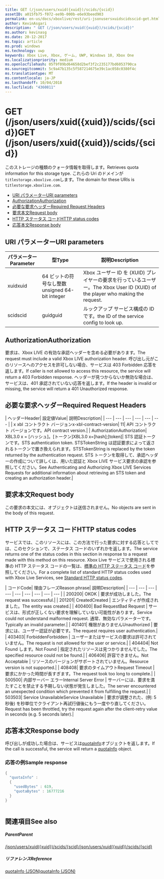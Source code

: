 ```yaml
---
title: GET (/json/users/xuid({xuid})/scids/{scid})
assetID: a015fb75-f072-ee9b-000b-e6e93beed903
permalink: en-us/docs/xboxlive/rest/uri-jsonusersxuidscidsscid-get.html
author: KevinAsgari
description: " GET (/json/users/xuid({xuid})/scids/{scid})"
ms.author: kevinasg
ms.date: 20-12-2017
ms.topic: article
ms.prod: windows
ms.technology: uwp
keywords: Xbox Live, Xbox, ゲーム, UWP, Windows 10, Xbox One
ms.localizationpriority: medium
ms.openlocfilehash: 05f9f09bd64658d2bef3f2c235177bd6053790ca
ms.sourcegitcommit: 5c9a47b135c5f587214675e39c1ac058c0380f4c
ms.translationtype: MT
ms.contentlocale: ja-JP
ms.lasthandoff: 10/04/2018
ms.locfileid: "4360811"
---
```

# <a name="get-jsonusersxuidxuidscidsscid"></a><span data-ttu-id="3abe7-104">GET (/json/users/xuid({xuid})/scids/{scid})</span><span class="sxs-lookup"><span data-stu-id="3abe7-104">GET (/json/users/xuid({xuid})/scids/{scid})</span></span>
<span data-ttu-id="3abe7-105">このストレージの種類のクォータ情報を取得します。</span><span class="sxs-lookup"><span data-stu-id="3abe7-105">Retrieves quota information for this storage type.</span></span> <span data-ttu-id="3abe7-106">これらの Uri のドメインが`titlestorage.xboxlive.com`します。</span><span class="sxs-lookup"><span data-stu-id="3abe7-106">The domain for these URIs is `titlestorage.xboxlive.com`.</span></span>
 
  * [<span data-ttu-id="3abe7-107">URI パラメーター</span><span class="sxs-lookup"><span data-stu-id="3abe7-107">URI parameters</span></span>](#ID4EX)
  * [<span data-ttu-id="3abe7-108">Authorization</span><span class="sxs-lookup"><span data-stu-id="3abe7-108">Authorization</span></span>](#ID4ECB)
  * [<span data-ttu-id="3abe7-109">必要な要求ヘッダー</span><span class="sxs-lookup"><span data-stu-id="3abe7-109">Required Request Headers</span></span>](#ID4ENB)
  * [<span data-ttu-id="3abe7-110">要求本文</span><span class="sxs-lookup"><span data-stu-id="3abe7-110">Request body</span></span>](#ID4EWC)
  * [<span data-ttu-id="3abe7-111">HTTP ステータス コード</span><span class="sxs-lookup"><span data-stu-id="3abe7-111">HTTP status codes</span></span>](#ID4EBD)
  * [<span data-ttu-id="3abe7-112">応答本文</span><span class="sxs-lookup"><span data-stu-id="3abe7-112">Response body</span></span>](#ID4EUAAC)
 
<a id="ID4EX"></a>

 
## <a name="uri-parameters"></a><span data-ttu-id="3abe7-113">URI パラメーター</span><span class="sxs-lookup"><span data-stu-id="3abe7-113">URI parameters</span></span>
 
| <span data-ttu-id="3abe7-114">パラメーター</span><span class="sxs-lookup"><span data-stu-id="3abe7-114">Parameter</span></span>| <span data-ttu-id="3abe7-115">型</span><span class="sxs-lookup"><span data-stu-id="3abe7-115">Type</span></span>| <span data-ttu-id="3abe7-116">説明</span><span class="sxs-lookup"><span data-stu-id="3abe7-116">Description</span></span>| 
| --- | --- | --- | 
| <span data-ttu-id="3abe7-117">xuid</span><span class="sxs-lookup"><span data-stu-id="3abe7-117">xuid</span></span>| <span data-ttu-id="3abe7-118">64 ビットの符号なし整数</span><span class="sxs-lookup"><span data-stu-id="3abe7-118">unsigned 64-bit integer</span></span>| <span data-ttu-id="3abe7-119">Xbox ユーザー ID を (XUID) プレイヤーの要求を行っているユーザー。</span><span class="sxs-lookup"><span data-stu-id="3abe7-119">The Xbox User ID (XUID) of the player who making the request.</span></span>| 
| <span data-ttu-id="3abe7-120">scid</span><span class="sxs-lookup"><span data-stu-id="3abe7-120">scid</span></span>| <span data-ttu-id="3abe7-121">guid</span><span class="sxs-lookup"><span data-stu-id="3abe7-121">guid</span></span>| <span data-ttu-id="3abe7-122">ルックアップ サービス構成の ID です。</span><span class="sxs-lookup"><span data-stu-id="3abe7-122">the ID of the service config to look up.</span></span>| 
  
<a id="ID4ECB"></a>

 
## <a name="authorization"></a><span data-ttu-id="3abe7-123">Authorization</span><span class="sxs-lookup"><span data-stu-id="3abe7-123">Authorization</span></span>
 
<span data-ttu-id="3abe7-124">要求は、Xbox LIVE の有効な承認ヘッダーを含める必要があります。</span><span class="sxs-lookup"><span data-stu-id="3abe7-124">The request must include a valid Xbox LIVE authorization header.</span></span> <span data-ttu-id="3abe7-125">呼び出し元がこのリソースへのアクセスを許可しない場合、サービスは 403 Forbidden 応答を返します。</span><span class="sxs-lookup"><span data-stu-id="3abe7-125">If caller is not allowed to access this resource, the service will return a 403 Forbidden response.</span></span> <span data-ttu-id="3abe7-126">ヘッダーが見つからないか無効な場合は、サービスは、401 承認されていない応答を返します。</span><span class="sxs-lookup"><span data-stu-id="3abe7-126">If the header is invalid or missing, the service will return a 401 Unauthorized response.</span></span> 
  
<a id="ID4ENB"></a>

 
## <a name="required-request-headers"></a><span data-ttu-id="3abe7-127">必要な要求ヘッダー</span><span class="sxs-lookup"><span data-stu-id="3abe7-127">Required Request Headers</span></span>
 
| <span data-ttu-id="3abe7-128">ヘッダー</span><span class="sxs-lookup"><span data-stu-id="3abe7-128">Header</span></span>| <span data-ttu-id="3abe7-129">設定値</span><span class="sxs-lookup"><span data-stu-id="3abe7-129">Value</span></span>| <span data-ttu-id="3abe7-130">説明</span><span class="sxs-lookup"><span data-stu-id="3abe7-130">Description</span></span>| 
| --- | --- | --- | --- | --- | --- | 
| <span data-ttu-id="3abe7-131">x xbl コントラクト バージョン</span><span class="sxs-lookup"><span data-stu-id="3abe7-131">x-xbl-contract-version</span></span>| <span data-ttu-id="3abe7-132">1</span><span class="sxs-lookup"><span data-stu-id="3abe7-132">1</span></span>| <span data-ttu-id="3abe7-133">API コントラクト バージョンです。</span><span class="sxs-lookup"><span data-stu-id="3abe7-133">API contract version.</span></span>| 
| <span data-ttu-id="3abe7-134">Authorization</span><span class="sxs-lookup"><span data-stu-id="3abe7-134">Authorization</span></span>| <span data-ttu-id="3abe7-135">XBL3.0 x = [ハッシュ]。[トークン]</span><span class="sxs-lookup"><span data-stu-id="3abe7-135">XBL3.0 x=[hash];[token]</span></span>| <span data-ttu-id="3abe7-136">STS 認証トークンです。</span><span class="sxs-lookup"><span data-stu-id="3abe7-136">STS authentication token.</span></span> <span data-ttu-id="3abe7-137">STSTokenString は認証要求によって返されるトークンで置き換えられます。</span><span class="sxs-lookup"><span data-stu-id="3abe7-137">STSTokenString is replaced by the token returned by the authentication request.</span></span> <span data-ttu-id="3abe7-138">STS トークンを取得して、承認ヘッダーの作成について詳しくは、用いた認証と Xbox LIVE サービス要求の承認を参照してください。</span><span class="sxs-lookup"><span data-stu-id="3abe7-138">See Authenticating and Authorizing Xbox LIVE Services Requests for additional information about retrieving an STS token and creating an authorization header.</span></span>| 
  
<a id="ID4EWC"></a>

 
## <a name="request-body"></a><span data-ttu-id="3abe7-139">要求本文</span><span class="sxs-lookup"><span data-stu-id="3abe7-139">Request body</span></span>
 
<span data-ttu-id="3abe7-140">この要求の本文には、オブジェクトは送信されません。</span><span class="sxs-lookup"><span data-stu-id="3abe7-140">No objects are sent in the body of this request.</span></span>
  
<a id="ID4EBD"></a>

 
## <a name="http-status-codes"></a><span data-ttu-id="3abe7-141">HTTP ステータス コード</span><span class="sxs-lookup"><span data-stu-id="3abe7-141">HTTP status codes</span></span> 
 
<span data-ttu-id="3abe7-142">サービスでは、このリソースには、この方法で行った要求に対する応答としてでは、このセクションで、ステータス コードのいずれかを返します。</span><span class="sxs-lookup"><span data-stu-id="3abe7-142">The service returns one of the status codes in this section in response to a request made with this method on this resource.</span></span> <span data-ttu-id="3abe7-143">Xbox Live サービスで使用される標準の HTTP ステータス コードの一覧は、[標準の HTTP ステータス コード](../../additional/httpstatuscodes.md)を参照してください。</span><span class="sxs-lookup"><span data-stu-id="3abe7-143">For a complete list of standard HTTP status codes used with Xbox Live Services, see [Standard HTTP status codes](../../additional/httpstatuscodes.md).</span></span>
 
| <span data-ttu-id="3abe7-144">コード</span><span class="sxs-lookup"><span data-stu-id="3abe7-144">Code</span></span>| <span data-ttu-id="3abe7-145">理由フレーズ</span><span class="sxs-lookup"><span data-stu-id="3abe7-145">Reason phrase</span></span>| <span data-ttu-id="3abe7-146">説明</span><span class="sxs-lookup"><span data-stu-id="3abe7-146">Description</span></span>| 
| --- | --- | --- | --- | --- | --- | --- | --- | --- | 
| <span data-ttu-id="3abe7-147">200</span><span class="sxs-lookup"><span data-stu-id="3abe7-147">200</span></span>| <span data-ttu-id="3abe7-148">OK</span><span class="sxs-lookup"><span data-stu-id="3abe7-148">OK</span></span> | <span data-ttu-id="3abe7-149">要求が成功しました。</span><span class="sxs-lookup"><span data-stu-id="3abe7-149">The request was successful.</span></span>| 
| <span data-ttu-id="3abe7-150">201</span><span class="sxs-lookup"><span data-stu-id="3abe7-150">201</span></span>| <span data-ttu-id="3abe7-151">Created</span><span class="sxs-lookup"><span data-stu-id="3abe7-151">Created</span></span> | <span data-ttu-id="3abe7-152">エンティティが作成されました。</span><span class="sxs-lookup"><span data-stu-id="3abe7-152">The entity was created.</span></span>| 
| <span data-ttu-id="3abe7-153">400</span><span class="sxs-lookup"><span data-stu-id="3abe7-153">400</span></span>| <span data-ttu-id="3abe7-154">Bad Request</span><span class="sxs-lookup"><span data-stu-id="3abe7-154">Bad Request</span></span> | <span data-ttu-id="3abe7-155">サービスは、形式が正しくない要求を理解していない可能性があります。</span><span class="sxs-lookup"><span data-stu-id="3abe7-155">Service could not understand malformed request.</span></span> <span data-ttu-id="3abe7-156">通常、無効なパラメーターです。</span><span class="sxs-lookup"><span data-stu-id="3abe7-156">Typically an invalid parameter.</span></span>| 
| <span data-ttu-id="3abe7-157">401</span><span class="sxs-lookup"><span data-stu-id="3abe7-157">401</span></span>| <span data-ttu-id="3abe7-158">権限がありません</span><span class="sxs-lookup"><span data-stu-id="3abe7-158">Unauthorized</span></span> | <span data-ttu-id="3abe7-159">要求には、ユーザー認証が必要です。</span><span class="sxs-lookup"><span data-stu-id="3abe7-159">The request requires user authentication.</span></span>| 
| <span data-ttu-id="3abe7-160">403</span><span class="sxs-lookup"><span data-stu-id="3abe7-160">403</span></span>| <span data-ttu-id="3abe7-161">Forbidden</span><span class="sxs-lookup"><span data-stu-id="3abe7-161">Forbidden</span></span> | <span data-ttu-id="3abe7-162">ユーザーまたはサービスの要求は許可されていません。</span><span class="sxs-lookup"><span data-stu-id="3abe7-162">The request is not allowed for the user or service.</span></span>| 
| <span data-ttu-id="3abe7-163">404</span><span class="sxs-lookup"><span data-stu-id="3abe7-163">404</span></span>| <span data-ttu-id="3abe7-164">Not Found します。</span><span class="sxs-lookup"><span data-stu-id="3abe7-164">Not Found</span></span> | <span data-ttu-id="3abe7-165">指定されたリソースは見つかりませんでした。</span><span class="sxs-lookup"><span data-stu-id="3abe7-165">The specified resource could not be found.</span></span>| 
| <span data-ttu-id="3abe7-166">406</span><span class="sxs-lookup"><span data-stu-id="3abe7-166">406</span></span>| <span data-ttu-id="3abe7-167">許容できません。</span><span class="sxs-lookup"><span data-stu-id="3abe7-167">Not Acceptable</span></span> | <span data-ttu-id="3abe7-168">リソースのバージョンがサポートされていません。</span><span class="sxs-lookup"><span data-stu-id="3abe7-168">Resource version is not supported.</span></span>| 
| <span data-ttu-id="3abe7-169">408</span><span class="sxs-lookup"><span data-stu-id="3abe7-169">408</span></span>| <span data-ttu-id="3abe7-170">要求のタイムアウト</span><span class="sxs-lookup"><span data-stu-id="3abe7-170">Request Timeout</span></span> | <span data-ttu-id="3abe7-171">要求にかかった時間が長すぎます。</span><span class="sxs-lookup"><span data-stu-id="3abe7-171">The request took too long to complete.</span></span>| 
| <span data-ttu-id="3abe7-172">500</span><span class="sxs-lookup"><span data-stu-id="3abe7-172">500</span></span>| <span data-ttu-id="3abe7-173">内部サーバー エラー</span><span class="sxs-lookup"><span data-stu-id="3abe7-173">Internal Server Error</span></span> | <span data-ttu-id="3abe7-174">サーバーには、要求を満たすことを禁止する予期しない状態が発生しました。</span><span class="sxs-lookup"><span data-stu-id="3abe7-174">The server encountered an unexpected condition which prevented it from fulfilling the request.</span></span>| 
| <span data-ttu-id="3abe7-175">503</span><span class="sxs-lookup"><span data-stu-id="3abe7-175">503</span></span>| <span data-ttu-id="3abe7-176">Service Unavailable</span><span class="sxs-lookup"><span data-stu-id="3abe7-176">Service Unavailable</span></span> | <span data-ttu-id="3abe7-177">要求が調整された、(例: 5 秒後) を秒単位でクライアント再試行値後にもう一度やり直してください。</span><span class="sxs-lookup"><span data-stu-id="3abe7-177">Request has been throttled, try the request again after the client-retry value in seconds (e.g. 5 seconds later).</span></span>| 
  
<a id="ID4EUAAC"></a>

 
## <a name="response-body"></a><span data-ttu-id="3abe7-178">応答本文</span><span class="sxs-lookup"><span data-stu-id="3abe7-178">Response body</span></span>
 
<span data-ttu-id="3abe7-179">呼び出しが成功した場合は、サービスは[quotaInfo](../../json/json-quota.md)オブジェクトを返します。</span><span class="sxs-lookup"><span data-stu-id="3abe7-179">If the call is successful, the service will return a [quotaInfo](../../json/json-quota.md) object.</span></span> 
 
<a id="ID4ECBAC"></a>

 
### <a name="sample-response"></a><span data-ttu-id="3abe7-180">応答の例</span><span class="sxs-lookup"><span data-stu-id="3abe7-180">Sample response</span></span>
 

```cpp
{
  "quotaInfo" :
  {
    "usedBytes" : 619,
    "quotaBytes" : 16777216
  }
}
         
```

   
<a id="ID4EOBAC"></a>

 
## <a name="see-also"></a><span data-ttu-id="3abe7-181">関連項目</span><span class="sxs-lookup"><span data-stu-id="3abe7-181">See also</span></span>
 
<a id="ID4EQBAC"></a>

 
##### <a name="parent"></a><span data-ttu-id="3abe7-182">Parent</span><span class="sxs-lookup"><span data-stu-id="3abe7-182">Parent</span></span> 

[<span data-ttu-id="3abe7-183">/json/users/xuid({xuid})/scids/{scid}</span><span class="sxs-lookup"><span data-stu-id="3abe7-183">/json/users/xuid({xuid})/scids/{scid}</span></span>](uri-jsonusersxuidscidsscid.md)

  
<a id="ID4E1BAC"></a>

 
##### <a name="reference"></a><span data-ttu-id="3abe7-184">リファレンス</span><span class="sxs-lookup"><span data-stu-id="3abe7-184">Reference</span></span> 

[<span data-ttu-id="3abe7-185">quotaInfo (JSON)</span><span class="sxs-lookup"><span data-stu-id="3abe7-185">quotaInfo (JSON)</span></span>](../../json/json-quota.md)

   